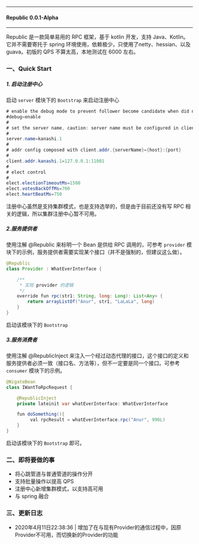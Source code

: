 ******
#### Republic 0.0.1-Alpha

******

Republic 是一款简单易用的 RPC 框架，基于 kotlin 开发，支持 Java、Kotlin。它并不需要寄托于 spring 环境使用，依赖极少，只使用了netty、hessian、以及 guava。初版的 QPS 不算太高，本地测试在 6000 左右。

### 一、Quick Start

##### 1. 启动注册中心
启动 `server` 模块下的 `Bootstrap` 来启动注册中心

```java
# enable the debug mode to prevent follower become candidate when did not received heart beat from leader for while
#debug=enable
#
# set the server name, caution: server name must be configured in client.addr
#
server.name=kanashi.1
#
# addr config composed with client.addr.{serverName}={host}:{port}
#
client.addr.kanashi.1=127.0.0.1:11001
#
# elect control
#
elect.electionTimeoutMs=1500
elect.votesBackOffMs=700
elect.heartBeatMs=750
```

注册中心虽然是支持集群模式，也是支持选举的，但是由于目前还没有写 RPC 相关的逻辑，所以集群注册中心暂不可用。

##### 2.服务提供者

使用注解 @Republic 来标明一个 Bean 是供给 RPC 调用的，可参考 `provider` 模块下的示例，服务提供者需要实现某个接口（并不是强制的，但建议这么做）。

```java
@Republic
class Provider : WhatEverInterface {

    /**
     * 实现 provider 的逻辑
     */
    override fun rpc(str1: String, long: Long): List<Any> {
        return arrayListOf("Anur", str1, "LaLaLa", long)
    }
}
```

启动该模块下的 `Bootstrap`

##### 3.服务消费者

使用注解 @RepublicInject 来注入一个经过动态代理的接口，这个接口的定义和服务提供者必须一致（接口名、方法等），但不一定要是同一个接口。可参考 `consumer` 模块下的示例。

```Java
@NigateBean
class IWantToRpcRequest {

    @RepublicInject
    private lateinit var whatEverInterface: WhatEverInterface

    fun doSomething(){
         val rpcResult = whatEverInterface.rpc("Anur", 996L)
    }
}
```

启动该模块下的 `Bootstrap` 即可。

### 二、即将要做的事
 - 将心跳管道与普通管道的操作分开
 - 支持批量操作以提高 QPS
 - 注册中心新增集群模式，以支持高可用
 - 与 spring 融合

### 三、更新日志
 - 2020年4月11日22:38:36 | 增加了在与现有Provider的通信过程中，因原Provider不可用，而切换新的Provider的功能
